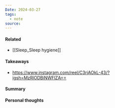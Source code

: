 ```yaml
---
Date: 2024-03-27
tags:
  - note
source:
---
```

#### Related
- [[Sleep_Sleep hygiene]]
#### Takeaways
- https://www.instagram.com/reel/C3rjAOkL-43/?igsh=MzRlODBiNWFlZA==
#### Summary
#### Personal thoughts
